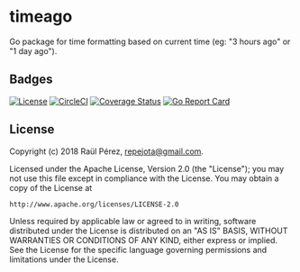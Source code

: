 # timeago

Go package for time formatting based on current time (eg: "3 hours ago" or "1
day ago").

## Badges

[![License][License-Image]][License-Url]
[![CircleCI](https://circleci.com/gh/repejota/timeago.svg?style=svg)](https://circleci.com/gh/repejota/timeago)
[![Coverage Status](https://coveralls.io/repos/github/repejota/timeago/badge.svg?branch=master)](https://coveralls.io/github/repejota/timeago?branch=master)
[![Go Report Card](https://goreportcard.com/badge/github.com/repejota/timeago)](https://goreportcard.com/report/github.com/repejota/timeago)

## License

Copyright (c) 2018 Raül Pérez, repejota@gmail.com.

Licensed under the Apache License, Version 2.0 (the "License");
you may not use this file except in compliance with the License.
You may obtain a copy of the License at

    http://www.apache.org/licenses/LICENSE-2.0

Unless required by applicable law or agreed to in writing, software
distributed under the License is distributed on an "AS IS" BASIS,
WITHOUT WARRANTIES OR CONDITIONS OF ANY KIND, either express or implied.
See the License for the specific language governing permissions and
limitations under the License.

[License-Url]: http://opensource.org/licenses/Apache
[License-Image]: https://img.shields.io/badge/License-Apache-blue.svg
